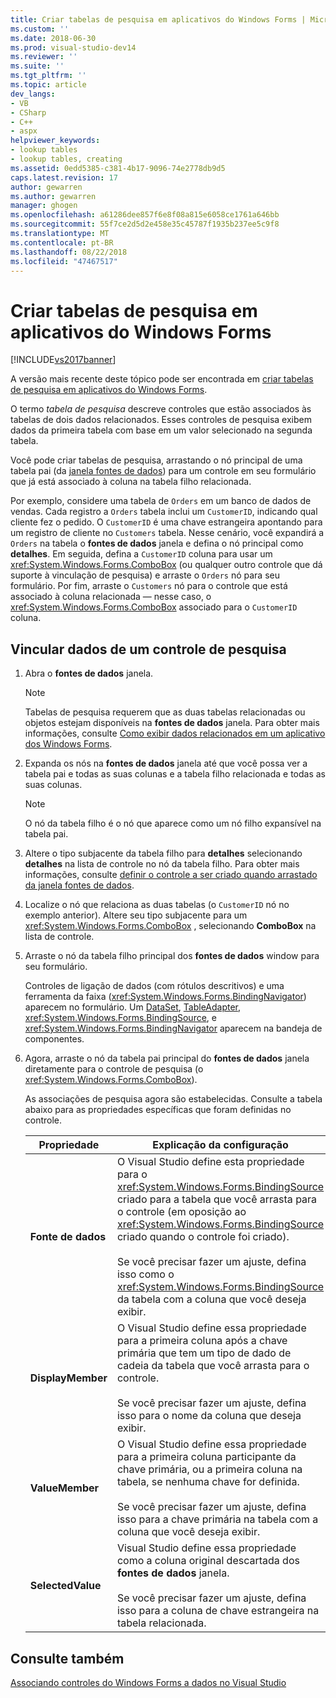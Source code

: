 ```yaml
---
title: Criar tabelas de pesquisa em aplicativos do Windows Forms | Microsoft Docs
ms.custom: ''
ms.date: 2018-06-30
ms.prod: visual-studio-dev14
ms.reviewer: ''
ms.suite: ''
ms.tgt_pltfrm: ''
ms.topic: article
dev_langs:
- VB
- CSharp
- C++
- aspx
helpviewer_keywords:
- lookup tables
- lookup tables, creating
ms.assetid: 0edd5385-c381-4b17-9096-74e2778db9d5
caps.latest.revision: 17
author: gewarren
ms.author: gewarren
manager: ghogen
ms.openlocfilehash: a61286dee857f6e8f08a815e6058ce1761a646bb
ms.sourcegitcommit: 55f7ce2d5d2e458e35c45787f1935b237ee5c9f8
ms.translationtype: MT
ms.contentlocale: pt-BR
ms.lasthandoff: 08/22/2018
ms.locfileid: "47467517"
---
```

# <a name="create-lookup-tables-in-windows-forms-applications"></a>Criar tabelas de pesquisa em aplicativos do Windows Forms
[!INCLUDE[vs2017banner](../includes/vs2017banner.md)]

A versão mais recente deste tópico pode ser encontrada em [criar tabelas de pesquisa em aplicativos do Windows Forms](https://docs.microsoft.com/visualstudio/data-tools/create-lookup-tables-in-windows-forms-applications).  
  
  
O termo *tabela de pesquisa* descreve controles que estão associados às tabelas de dois dados relacionados. Esses controles de pesquisa exibem dados da primeira tabela com base em um valor selecionado na segunda tabela.  
  
 Você pode criar tabelas de pesquisa, arrastando o nó principal de uma tabela pai (da [janela fontes de dados](http://msdn.microsoft.com/library/0d20f699-cc95-45b3-8ecb-c7edf1f67992)) para um controle em seu formulário que já está associado à coluna na tabela filho relacionada.  
  
 Por exemplo, considere uma tabela de `Orders` em um banco de dados de vendas. Cada registro a `Orders` tabela inclui um `CustomerID`, indicando qual cliente fez o pedido. O `CustomerID` é uma chave estrangeira apontando para um registro de cliente no `Customers` tabela. Nesse cenário, você expandirá a `Orders` na tabela o **fontes de dados** janela e defina o nó principal como **detalhes**. Em seguida, defina a `CustomerID` coluna para usar um <xref:System.Windows.Forms.ComboBox> (ou qualquer outro controle que dá suporte à vinculação de pesquisa) e arraste o `Orders` nó para seu formulário. Por fim, arraste o `Customers` nó para o controle que está associado à coluna relacionada — nesse caso, o <xref:System.Windows.Forms.ComboBox> associado para o `CustomerID` coluna.  
  
## <a name="to-databind-a-lookup-control"></a>Vincular dados de um controle de pesquisa  
  
1.  Abra o **fontes de dados** janela.  
  
    > [!NOTE]
    >  Tabelas de pesquisa requerem que as duas tabelas relacionadas ou objetos estejam disponíveis na **fontes de dados** janela. Para obter mais informações, consulte [Como exibir dados relacionados em um aplicativo dos Windows Forms](../data-tools/how-to-display-related-data-in-a-windows-forms-application.md).  
  
2.  Expanda os nós na **fontes de dados** janela até que você possa ver a tabela pai e todas as suas colunas e a tabela filho relacionada e todas as suas colunas.  
  
    > [!NOTE]
    >  O nó da tabela filho é o nó que aparece como um nó filho expansível na tabela pai.  
  
3.  Altere o tipo subjacente da tabela filho para **detalhes** selecionando **detalhes** na lista de controle no nó da tabela filho. Para obter mais informações, consulte [definir o controle a ser criado quando arrastado da janela fontes de dados](../data-tools/set-the-control-to-be-created-when-dragging-from-the-data-sources-window.md).  
  
4.  Localize o nó que relaciona as duas tabelas (o `CustomerID` nó no exemplo anterior). Altere seu tipo subjacente para um <xref:System.Windows.Forms.ComboBox> , selecionando **ComboBox** na lista de controle.  
  
5.  Arraste o nó da tabela filho principal dos **fontes de dados** window para seu formulário.  
  
     Controles de ligação de dados (com rótulos descritivos) e uma ferramenta da faixa (<xref:System.Windows.Forms.BindingNavigator>) aparecem no formulário. Um [DataSet](../data-tools/dataset-tools-in-visual-studio.md), [TableAdapter](../data-tools/tableadapter-overview.md), <xref:System.Windows.Forms.BindingSource>, e <xref:System.Windows.Forms.BindingNavigator> aparecem na bandeja de componentes.  
  
6.  Agora, arraste o nó da tabela pai principal do **fontes de dados** janela diretamente para o controle de pesquisa (o <xref:System.Windows.Forms.ComboBox>).  
  
     As associações de pesquisa agora são estabelecidas. Consulte a tabela abaixo para as propriedades específicas que foram definidas no controle.  
  
    |Propriedade|Explicação da configuração|  
    |--------------|----------------------------|  
    |**Fonte de dados**|O Visual Studio define esta propriedade para o <xref:System.Windows.Forms.BindingSource> criado para a tabela que você arrasta para o controle (em oposição ao <xref:System.Windows.Forms.BindingSource> criado quando o controle foi criado).<br /><br /> Se você precisar fazer um ajuste, defina isso como o <xref:System.Windows.Forms.BindingSource> da tabela com a coluna que você deseja exibir.|  
    |**DisplayMember**|O Visual Studio define essa propriedade para a primeira coluna após a chave primária que tem um tipo de dado de cadeia da tabela que você arrasta para o controle.<br /><br /> Se você precisar fazer um ajuste, defina isso para o nome da coluna que deseja exibir.|  
    |**ValueMember**|O Visual Studio define essa propriedade para a primeira coluna participante da chave primária, ou a primeira coluna na tabela, se nenhuma chave for definida.<br /><br /> Se você precisar fazer um ajuste, defina isso para a chave primária na tabela com a coluna que você deseja exibir.|  
    |**SelectedValue**|Visual Studio define essa propriedade como a coluna original descartada dos **fontes de dados** janela.<br /><br /> Se você precisar fazer um ajuste, defina isso para a coluna de chave estrangeira na tabela relacionada.|  
  
## <a name="see-also"></a>Consulte também  
 [Associando controles do Windows Forms a dados no Visual Studio](../data-tools/bind-windows-forms-controls-to-data-in-visual-studio.md)

